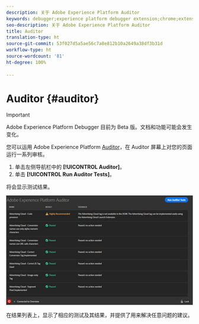 ```yaml
---
description: 关于 Adobe Experience Platform Auditor
keywords: debugger;experience platform debugger extension;chrome;extension;auditor;dtm;target
seo-description: 关于 Adobe Experience Platform Auditor
title: Auditor
translation-type: ht
source-git-commit: 53f027d5a5ae56c7a8e812b10a2649a38df3b31d
workflow-type: ht
source-wordcount: '81'
ht-degree: 100%

---
```



# Auditor {#auditor}

>[!IMPORTANT]
>
>Adobe Experience Platform Debugger 目前为 Beta 版。文档和功能可能会发生变化。

您可以运用 Adobe Experience Platform [Auditor](https://docs.adobe.com/content/help/zh-Hans/auditor/using/overview.html)，在 Auditor 屏幕上对您的页面运行一系列审核。

1. 单击左侧导航栏中的 **[!UICONTROL Auditor]**。
1. 单击 **[!UICONTROL Run Auditor Tests]**。

将会显示测试结果。

![](assets/auditor-results.jpg)

在结果列表上，显示了相应的测试及其结果，并提供了用来解决任意问题的建议。